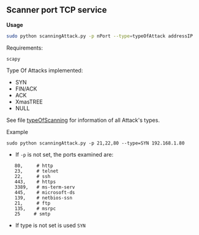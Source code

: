 ## Scanner port TCP service

**Usage**
```bash
sudo python scanningAttack.py -p nPort --type=typeOfAttack addressIP
```

Requirements: 
```
scapy
```

Type Of Attacks implemented:
- SYN
- FIN/ACK
- ACK
- XmasTREE
- NULL

See file [typeOfScanning](typeOfScanning) for information of  all Attack's types.

Example
```
sudo python scanningAttack.py -p 21,22,80 --type=SYN 192.168.1.80
```

- If ```-p``` is not set, the ports examined are:
```
   80,     # http
   23,     # telnet
   22,     # ssh
   443,    # https
   3389,   # ms-term-serv
   445,    # microsoft-ds
   139,    # netbios-ssn
   21,     # ftp
   135,    # msrpc
   25     # smtp
```
- If type is not set is used ```SYN```
